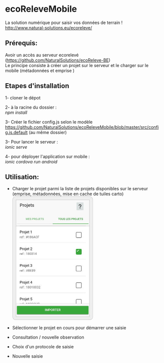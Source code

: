 # ecoReleveMobile
La solution numérique pour saisir vos données de terrain !<br/>
http://www.natural-solutions.eu/ecoreleve/

## Prérequis:
Avoir un accès au serveur ecorelevé (https://github.com/NaturalSolutions/ecoReleve-BE)<br/>
Le principe consiste à créer un projet sur le serveur et le charger sur le mobile (métadonnées et emprise )

## Etapes d'installation 

1- cloner le dépot

2- à la racine du dossier :<br/> 
<i>npm install</i>

3- Créer le fichier config.js selon le modèle https://github.com/NaturalSolutions/ecoReleveMobile/blob/master/src/config.js.default (au même dossier)

3- Pour lancer le serveur : <br/> 
<i>ionic serve</i>

4- pour déployer l'application sur mobile :<br/>
<i>ionic cordova run android</i>


## Utilisation: 

* Charger le projet parmi la liste de projets disponibles sur le serveur (emprise, métadonnées, mise en cache de tuiles carto)
![ecoReleve](https://github.com/NaturalSolutions/ecoReleveMobile/blob/master/src/assets/printscreens/1-all%20proj.jpg)

* Sélectionner le projet en cours pour démarrer une saisie

* Consultation / nouvelle observation

* Choix d'un protocole de saisie

* Nouvelle saisie
